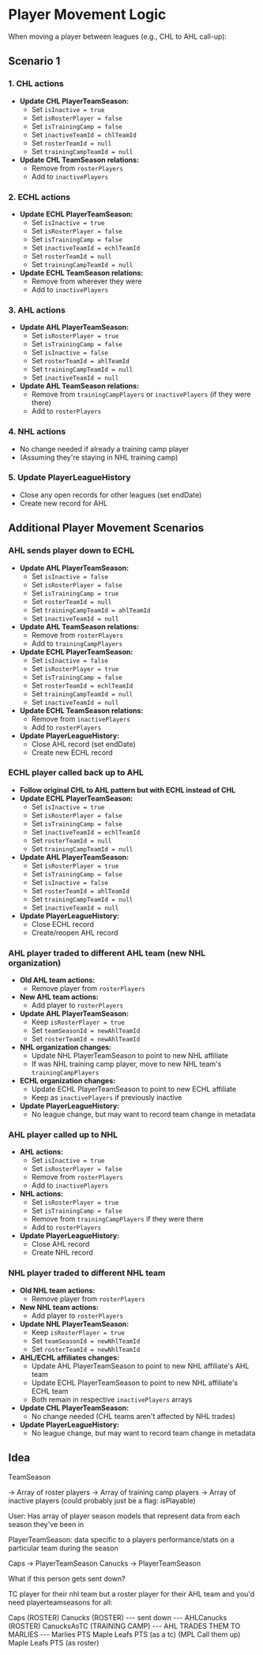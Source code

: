 # Player Movement Logic

When moving a player between leagues (e.g., CHL to AHL call-up):

## Scenario 1

### 1. CHL actions

- **Update CHL PlayerTeamSeason:**
  - Set `isInactive = true`
  - Set `isRosterPlayer = false`
  - Set `isTrainingCamp = false`
  - Set `inactiveTeamId = chlTeamId`
  - Set `rosterTeamId = null`
  - Set `trainingCampTeamId = null`
- **Update CHL TeamSeason relations:**
  - Remove from `rosterPlayers`
  - Add to `inactivePlayers`

### 2. ECHL actions

- **Update ECHL PlayerTeamSeason:**
  - Set `isInactive = true`
  - Set `isRosterPlayer = false`
  - Set `isTrainingCamp = false`
  - Set `inactiveTeamId = echlTeamId`
  - Set `rosterTeamId = null`
  - Set `trainingCampTeamId = null`
- **Update ECHL TeamSeason relations:**
  - Remove from wherever they were
  - Add to `inactivePlayers`

### 3. AHL actions

- **Update AHL PlayerTeamSeason:**
  - Set `isRosterPlayer = true`
  - Set `isTrainingCamp = false`
  - Set `isInactive = false`
  - Set `rosterTeamId = ahlTeamId`
  - Set `trainingCampTeamId = null`
  - Set `inactiveTeamId = null`
- **Update AHL TeamSeason relations:**
  - Remove from `trainingCampPlayers` or `inactivePlayers` (if they were there)
  - Add to `rosterPlayers`

### 4. NHL actions

- No change needed if already a training camp player
- (Assuming they're staying in NHL training camp)

### 5. Update PlayerLeagueHistory

- Close any open records for other leagues (set endDate)
- Create new record for AHL

## Additional Player Movement Scenarios

### AHL sends player down to ECHL

- **Update AHL PlayerTeamSeason:**
  - Set `isInactive = false`
  - Set `isRosterPlayer = false`
  - Set `isTrainingCamp = true`
  - Set `rosterTeamId = null`
  - Set `trainingCampTeamId = ahlTeamId`
  - Set `inactiveTeamId = null`
- **Update AHL TeamSeason relations:**
  - Remove from `rosterPlayers`
  - Add to `trainingCampPlayers`
- **Update ECHL PlayerTeamSeason:**
  - Set `isInactive = false`
  - Set `isRosterPlayer = true`
  - Set `isTrainingCamp = false`
  - Set `rosterTeamId = echlTeamId`
  - Set `trainingCampTeamId = null`
  - Set `inactiveTeamId = null`
- **Update ECHL TeamSeason relations:**
  - Remove from `inactivePlayers`
  - Add to `rosterPlayers`
- **Update PlayerLeagueHistory:**
  - Close AHL record (set endDate)
  - Create new ECHL record

### ECHL player called back up to AHL

- **Follow original CHL to AHL pattern but with ECHL instead of CHL**
- **Update ECHL PlayerTeamSeason:**
  - Set `isInactive = true`
  - Set `isRosterPlayer = false`
  - Set `isTrainingCamp = false`
  - Set `inactiveTeamId = echlTeamId`
  - Set `rosterTeamId = null`
  - Set `trainingCampTeamId = null`
- **Update AHL PlayerTeamSeason:**
  - Set `isRosterPlayer = true`
  - Set `isTrainingCamp = false`
  - Set `isInactive = false`
  - Set `rosterTeamId = ahlTeamId`
  - Set `trainingCampTeamId = null`
  - Set `inactiveTeamId = null`
- **Update PlayerLeagueHistory:**
  - Close ECHL record
  - Create/reopen AHL record

### AHL player traded to different AHL team (new NHL organization)

- **Old AHL team actions:**
  - Remove player from `rosterPlayers`
- **New AHL team actions:**
  - Add player to `rosterPlayers`
- **Update AHL PlayerTeamSeason:**
  - Keep `isRosterPlayer = true`
  - Set `teamSeasonId = newAhlTeamId`
  - Set `rosterTeamId = newAhlTeamId`
- **NHL organization changes:**
  - Update NHL PlayerTeamSeason to point to new NHL affiliate
  - If was NHL training camp player, move to new NHL team's `trainingCampPlayers`
- **ECHL organization changes:**
  - Update ECHL PlayerTeamSeason to point to new ECHL affiliate
  - Keep as `inactivePlayers` if previously inactive
- **Update PlayerLeagueHistory:**
  - No league change, but may want to record team change in metadata

### AHL player called up to NHL

- **AHL actions:**
  - Set `isInactive = true`
  - Set `isRosterPlayer = false`
  - Remove from `rosterPlayers`
  - Add to `inactivePlayers`
- **NHL actions:**
  - Set `isRosterPlayer = true`
  - Set `isTrainingCamp = false`
  - Remove from `trainingCampPlayers` if they were there
  - Add to `rosterPlayers`
- **Update PlayerLeagueHistory:**
  - Close AHL record
  - Create NHL record

### NHL player traded to different NHL team

- **Old NHL team actions:**
  - Remove player from `rosterPlayers`
- **New NHL team actions:**
  - Add player to `rosterPlayers`
- **Update NHL PlayerTeamSeason:**
  - Keep `isRosterPlayer = true`
  - Set `teamSeasonId = newNhlTeamId`
  - Set `rosterTeamId = newNhlTeamId`
- **AHL/ECHL affiliates changes:**
  - Update AHL PlayerTeamSeason to point to new NHL affiliate's AHL team
  - Update ECHL PlayerTeamSeason to point to new NHL affiliate's ECHL team
  - Both remain in respective `inactivePlayers` arrays
- **Update CHL PlayerTeamSeason:**
  - No change needed (CHL teams aren't affected by NHL trades)
- **Update PlayerLeagueHistory:**
  - No league change, but may want to record team change in metadata

## Idea

TeamSeason

-> Array of roster players
-> Array of training camp players
-> Array of inactive players (could probably just be a flag: isPlayable)

User:
Has array of player season models that represent data from
each season they've been in

PlayerTeamSeason:
data specific to a players performance/stats on a particular team during the season

Caps -> PlayerTeamSeason
Canucks -> PlayerTeamSeason

What if this person gets sent down?

TC player for their nhl team
but a roster player for their AHL team
and you'd need playerteamseasons for all:

Caps (ROSTER)
Canucks (ROSTER)
--- sent down ---
AHLCanucks (ROSTER)
CanucksAsTC (TRAINING CAMP)
--- AHL TRADES THEM TO MARLIES ---
Marlies PTS
Maple Leafs PTS (as a tc)
(MPL Call them up)
Maple Leafs PTS (as roster)
